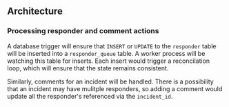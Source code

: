 ## Architecture


### Processing responder and comment actions

A database trigger will ensure that `INSERT` or `UPDATE` to the `responder` table will be inserted into a `responder_queue` table. A worker process will be watching this table for inserts.
Each insert would trigger a reconcilation loop, which will ensure that the state remains consistent.

Similarly, comments for an incident will be handled. There is a possibility that an incident may have mulitple responders, so adding a comment would update all the responder's referenced via the `incident_id`.  
